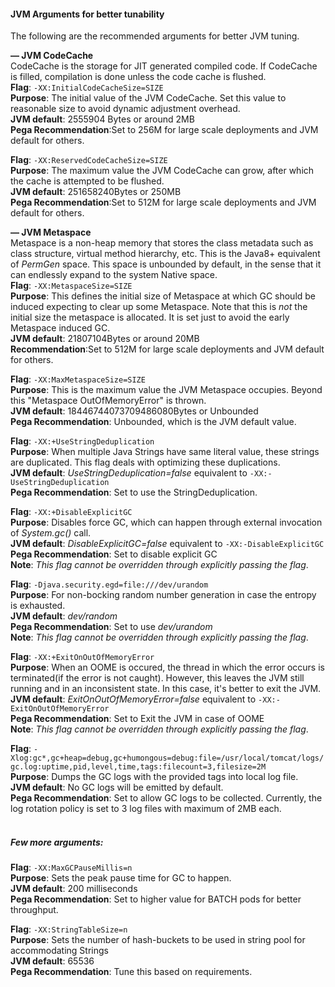 #### JVM Arguments for better tunability
The following are the recommended arguments for better JVM tuning.

**— JVM CodeCache**<br>
CodeCache is the storage for JIT generated compiled code. If CodeCache is filled, compilation is done unless the code cache is flushed. <br>
**Flag**: `-XX:InitialCodeCacheSize=SIZE` <br>
**Purpose**: The initial value of the JVM CodeCache. Set this value to reasonable size to avoid dynamic adjustment overhead.<br>
**JVM default**: 2555904 Bytes or around 2MB <br>
**Pega Recommendation**:Set to 256M for large scale deployments and JVM default for others.

**Flag**: `-XX:ReservedCodeCacheSize=SIZE` <br>
**Purpose**: The maximum value the JVM CodeCache can grow, after which the cache is attempted to be flushed. <br>
**JVM default**: 251658240Bytes or 250MB<br>
**Pega Recommendation**:Set to 512M for large scale deployments and JVM default for others.<br> 

**— JVM Metaspace** <br>
Metaspace is a non-heap memory that stores the class metadata such as class structure, virtual method hierarchy, etc. 
This is the Java8+ equivalent of *PermGen* space. This space is unbounded by default, in the sense that it can endlessly expand to the system Native space.<br>
**Flag**: `-XX:MetaspaceSize=SIZE` <br>
**Purpose**: This defines the initial size of Metaspace at which GC should be induced expecting to clear up some Metaspace.
 Note that this is *not* the initial size the metaspace is allocated. It is set just to avoid the early Metaspace induced GC.<br>
 **JVM default**: 21807104Bytes or around 20MB <br>
**Recommendation**:Set to 512M for large scale deployments and JVM default for others.<br> 

**Flag**: `-XX:MaxMetaspaceSize=SIZE` <br>
**Purpose**: This is the maximum value the JVM Metaspace occupies. Beyond this "Metaspace OutOfMemoryError" is thrown.<br>
**JVM default**: 18446744073709486080Bytes or Unbounded <br>
**Pega Recommendation**: Unbounded, which is the JVM default value.<br>

**Flag**: `-XX:+UseStringDeduplication` <br>
**Purpose**: When multiple Java Strings have same literal value, these strings are duplicated. This flag deals with optimizing these duplications.<br>
**JVM default**: *UseStringDeduplication=false* equivalent to `-XX:-UseStringDeduplication`<br>
**Pega Recommendation**: Set to use the StringDeduplication.<br>

**Flag**: `-XX:+DisableExplicitGC` <br>
**Purpose**: Disables force GC, which can happen through external invocation of *System.gc()* call.<br>
**JVM default**: *DisableExplicitGC=false* equivalent to `-XX:-DisableExplicitGC`<br>
**Pega Recommendation**: Set to disable explicit GC<br>
**Note**: *This flag cannot be overridden through explicitly passing the flag*.

**Flag**: `-Djava.security.egd=file:///dev/urandom` <br>
**Purpose**: For non-bocking random number generation in case the entropy is exhausted.<br>
**JVM default**: *dev/random*<br>
**Pega Recommendation**: Set to use *dev/urandom* <br>
**Note**: *This flag cannot be overridden through explicitly passing the flag*.

**Flag**: `-XX:+ExitOnOutOfMemoryError` <br>
**Purpose**: When an OOME is occured, the thread in which the error occurs is terminated(if the error is not caught).
  However, this leaves the JVM still running and in an inconsistent state. In this case, it's better to exit the JVM.<br>
**JVM default**: *ExitOnOutOfMemoryError=false* equivalent to `-XX:-ExitOnOutOfMemoryError`<br>
**Pega Recommendation**: Set to Exit the JVM in case of OOME <br>
**Note**: *This flag cannot be overridden through explicitly passing the flag*.

**Flag**: `-Xlog:gc*,gc+heap=debug,gc+humongous=debug:file=/usr/local/tomcat/logs/gc.log:uptime,pid,level,time,tags:filecount=3,filesize=2M` <br>
**Purpose**: Dumps the GC logs with the provided tags into local log file. <br>
**JVM default**: No GC logs will be emitted by default.<br>
**Pega Recommendation**: Set to allow GC logs to be collected. Currently, the log rotation policy is set to 3 log files with maximum of 2MB each.<br>
<br>
##### Few more arguments:
**Flag**: `-XX:MaxGCPauseMillis=n`<br>
**Purpose**: Sets the peak pause time for GC to happen.<br>
**JVM default**: 200 milliseconds<br>
**Pega Recommendation**: Set to higher value for BATCH pods for better throughput.
<br>

**Flag**: `-XX:StringTableSize=n`<br>
**Purpose**: Sets the number of hash-buckets to be used in string pool for accommodating Strings<br>
**JVM default**: 65536 <br>
**Pega Recommendation**: Tune this based on requirements.<br>







